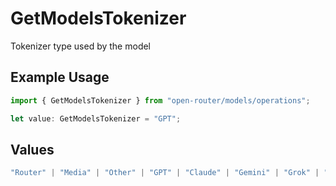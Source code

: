 # GetModelsTokenizer

Tokenizer type used by the model

## Example Usage

```typescript
import { GetModelsTokenizer } from "open-router/models/operations";

let value: GetModelsTokenizer = "GPT";
```

## Values

```typescript
"Router" | "Media" | "Other" | "GPT" | "Claude" | "Gemini" | "Grok" | "Cohere" | "Nova" | "Qwen" | "Yi" | "DeepSeek" | "Mistral" | "Llama2" | "Llama3" | "Llama4" | "PaLM" | "RWKV" | "Qwen3"
```